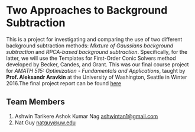 # Two Approaches to Background Subtraction

This is a project for investigating and comparing the use of two different background subtraction methods: *Mixture of Gaussians background subtraction* and *RPCA-based background subtraction*. Specifically, for the latter, we will use the Templates for First-Order Conic Solvers method developed by Becker, Candes, and Grant. This was our final course project for *AMATH 515: Optimization - Fundamentals and Applications*, taught by **Prof. Aleksandr Aravkin** at the University of Washington, Seattle in Winter 2016.The final project report can be found [here](https://github.com/ashwintan1/background_subtraction_paper/blob/master/paper/AMATH_515_final_paper_nathaniel_ashwin.pdf)

## Team Members

1. Ashwin Tarikere Ashok Kumar Nag <ashwintan1@gmail.com>
2. Nat Guy <natguy@uw.edu>